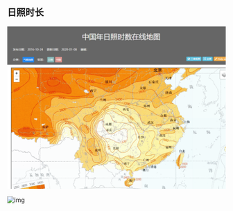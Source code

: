 ## 日照时长

![image-20230224152348472](https://raw.githubusercontent.com/qkd90/figureBed/main/202302241523581.png)

![img](https://nimg.ws.126.net/?url=http%3A%2F%2Fdingyue.ws.126.net%2FLw6n%3Dimmo5zBKZJpCWvfMa5ndBQqbToI8%3DbUrBNwvjWRz1552618300516.jpg&thumbnail=660x2147483647&quality=80&type=jpg)